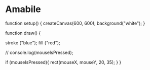 # Amabile
function setup() {
  createCanvas(600, 600);
   background("white");
}


function draw() {
  
  stroke ("blue");
  fill ("red");
 
  
  // console.log(mouseIsPressed);
  
  if (mouseIsPressed){
    rect(mouseX, mouseY, 20, 35);
  }
}
